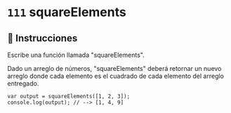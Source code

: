 # `111` squareElements

## 📝 Instrucciones

Escribe una función llamada "squareElements".

Dado un arreglo de números, "squareElements" deberá retornar un nuevo arreglo donde cada elemento es el cuadrado de cada elemento del arreglo entregado.

```Js
var output = squareElements([1, 2, 3]);
console.log(output); // --> [1, 4, 9]
```
